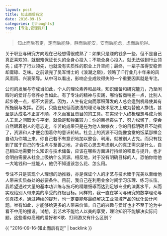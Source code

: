 ```yaml
---
layout: post
title: 知止而后有定
date: 2016-09-16
categories: [thoughts]
tags: [专注,管理提升]
---
```


> 知止而后有定，定而后能静，静而后能安，安而后能虑，虑而后能得。

关于职业与研究方向现在已经想得很成熟了：如果只是赚的钱多一些，但不是自己真正喜欢的，就很难保证长久的全身心投入；不能全身心投入，就无法做到行业领先；成不了行业领先，也就没有实质性的职业上升空间；最终，一辈子虽得安稳但却庸碌、乏味。之前读完了吴军博士的《浪潮之巅》，领略了IT行业几十年来的风风雨雨、兴衰荣辱。从中可以看出，影响企业成败得失的一个重要因素就是专注。

公司的发展与守成当如此，个人的理论素养和品味，知识储备和研究能力，乃至闲暇时的爱好与修养亦当如此。有了专注的精神与实践，哪怕智商稍差一点，比别人起步晚一点，都不大要紧。因为，人生有定向而厚积薄发的人总会逢到机缘使其有所施展与发挥。否则，只能在较低而肤浅的理论与技术层次上成为替他人挣钱，甚至是达成名不正言不顺、不义而富且贵目的的工具。在实现个人终极理想与成为他人工具之间取舍与平衡，就像是和弹簧较力：你的目标丧失了、努力松懈了，便会自然跟着别人的意志走，辛苦的成果只是在为他人做嫁衣；你的目标明确且不动摇了，资源和人才便会围着你的意识轮转。社会上的资源不可能像食堂的饭菜那样会自动为你端上来。你自己若不有意识地加以整合、利用，就被别人占先。而只有找到了属于自己的专注点与至善之地，才会花心思去考虑别人的真正需求是什么，自己相应地需要什么知识与技术储备，应该在哪些方面进行持续的积累与提升，也才会明白需要从社会上吸纳什么资源。相反地，对于没有明确目标的人，恐怕你给他一大笔钱和一批能人，他仍不知道该怎么花、怎么用。

专注不只是实现个人理想的助推器，亦是保证个人的才艺与技术臻于完美以至给他人带来实质益处的必要条件。目前，我自己在利用业余时间学习乐理、练习长笛。我希望通过大量的基本功训练与技巧的精雕细琢而达到足够专业的演奏水平，从而实现给别人带来美的享受的终极目标。同样的，我一直在学习与研究的数学理论与仿真技术，通过持续的提升，也一定要能够最终解决工业领域产品的优化设计问题。唯有如此，才能够给更多的人带来价值。自己的兴趣与爱好也才不至于沦为中看不中用的摆设。试想，若艺术不能给人以美的享受，理论知识不能解决实际问题，这些看似高雅的爱好和K歌、打网游又有什么区别？

{{ "2016-09-16-知止而后有定" | backlink }}
